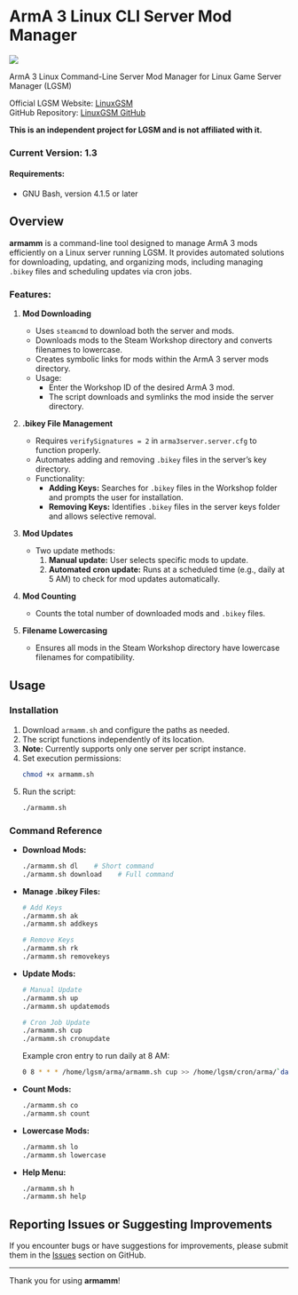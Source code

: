 # ArmA 3 Linux CLI Server Mod Manager

![](https://edge-prodberiffagroup.b-cdn.net/web/68747470733a2f2f656467652d70726f646265726966666167726f75702e622d63646e2e6e65742f7765622f6461797a7365727665726d616e61676572686561646c696e65676966736d616c6c2d7265766973656479656c6c6f772e676966.gif)

ArmA 3 Linux Command-Line Server Mod Manager for Linux Game Server Manager (LGSM)  

Official LGSM Website: [LinuxGSM](https://linuxgsm.com/)  
GitHub Repository: [LinuxGSM GitHub](https://github.com/GameServerManagers/LinuxGSM)

**This is an independent project for LGSM and is not affiliated with it.**

### Current Version: 1.3

#### Requirements:
- GNU Bash, version 4.1.5 or later

## Overview

**armamm** is a command-line tool designed to manage ArmA 3 mods efficiently on a Linux server running LGSM. It provides automated solutions for downloading, updating, and organizing mods, including managing `.bikey` files and scheduling updates via cron jobs.

### Features:

1. **Mod Downloading**  
   - Uses `steamcmd` to download both the server and mods.
   - Downloads mods to the Steam Workshop directory and converts filenames to lowercase.
   - Creates symbolic links for mods within the ArmA 3 server mods directory.
   - Usage:
     - Enter the Workshop ID of the desired ArmA 3 mod.
     - The script downloads and symlinks the mod inside the server directory.

2. **.bikey File Management**  
   - Requires `verifySignatures = 2` in `arma3server.server.cfg` to function properly.
   - Automates adding and removing `.bikey` files in the server’s key directory.
   - Functionality:
     - **Adding Keys:** Searches for `.bikey` files in the Workshop folder and prompts the user for installation.
     - **Removing Keys:** Identifies `.bikey` files in the server keys folder and allows selective removal.

3. **Mod Updates**  
   - Two update methods:
     1. **Manual update:** User selects specific mods to update.
     2. **Automated cron update:** Runs at a scheduled time (e.g., daily at 5 AM) to check for mod updates automatically.

4. **Mod Counting**  
   - Counts the total number of downloaded mods and `.bikey` files.

5. **Filename Lowercasing**  
   - Ensures all mods in the Steam Workshop directory have lowercase filenames for compatibility.

## Usage

### Installation

1. Download `armamm.sh` and configure the paths as needed.
2. The script functions independently of its location.
3. **Note:** Currently supports only one server per script instance.
4. Set execution permissions:
   ```bash
   chmod +x armamm.sh
   ```
5. Run the script:
   ```bash
   ./armamm.sh
   ```

### Command Reference

- **Download Mods:**
  ```bash
  ./armamm.sh dl    # Short command
  ./armamm.sh download    # Full command
  ```

- **Manage .bikey Files:**
  ```bash
  # Add Keys
  ./armamm.sh ak
  ./armamm.sh addkeys

  # Remove Keys
  ./armamm.sh rk
  ./armamm.sh removekeys
  ```

- **Update Mods:**
  ```bash
  # Manual Update
  ./armamm.sh up
  ./armamm.sh updatemods

  # Cron Job Update
  ./armamm.sh cup
  ./armamm.sh cronupdate
  ```
  Example cron entry to run daily at 8 AM:
  ```bash
  0 8 * * * /home/lgsm/arma/armamm.sh cup >> /home/lgsm/cron/arma/`date +\%y\%m\%d`_armamm.sh_cronupdate.log
  ```

- **Count Mods:**
  ```bash
  ./armamm.sh co
  ./armamm.sh count
  ```

- **Lowercase Mods:**
  ```bash
  ./armamm.sh lo
  ./armamm.sh lowercase
  ```

- **Help Menu:**
  ```bash
  ./armamm.sh h
  ./armamm.sh help
  ```

## Reporting Issues or Suggesting Improvements

If you encounter bugs or have suggestions for improvements, please submit them in the [Issues](https://github.com/fiskce/Arma3-Server-Mod-Manager-Linux/issues) section on GitHub.

---

Thank you for using **armamm**!

